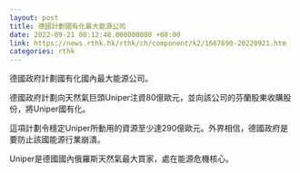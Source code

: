 ```yaml
---
layout: post
title: 德國計劃國有化最大能源公司
date: 2022-09-21 00:12:48.000000000 +08:00
link: https://news.rthk.hk/rthk/ch/component/k2/1667690-20220921.htm
categories: rthk
---
```


德國政府計劃國有化國內最大能源公司。

德國政府計劃向天然氣巨頭Uniper注資80億歐元，並向該公司的芬蘭股東收購股份，將Uniper國有化。

這項計劃令穩定Uniper所動用的資源至少達290億歐元。外界相信，德國政府是要防止該國能源行業崩潰。

Uniper是德國國內俄羅斯天然氣最大買家，處在能源危機核心。
